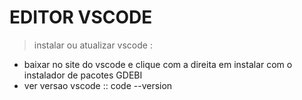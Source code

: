 # EDITOR VSCODE
> instalar ou atualizar vscode : 
- baixar no site do vscode e clique com a direita em instalar com o instalador de pacotes GDEBI
- ver versao vscode :: code --version
